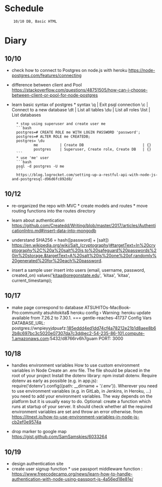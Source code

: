 # Schedule
        10/10 DB, Basic HTML


# Diary
## 10/10
- check how to connect to Postgres on node.js with heroku
        https://node-postgres.com/features/connecting
- difference between client and Pool
        https://stackoverflow.com/questions/48751505/how-can-i-choose-between-client-or-pool-for-node-postgres
- learn basic syntax of postgres
        * syntax
        \q | Exit psql connection
        \c | Connect to a new database
        \dt | List all tables
        \du | List all roles
        \list | List databases

        * stop using superuser and create user me
        ```bash
        postgres=# CREATE ROLE me WITH LOGIN PASSWORD 'password';
        postgres=# ALTER ROLE me CREATEDB;
        postgres= \du
                me          | Create DB                           | {}
                postgres    | Superuser, Create role, Create DB   | {}
        ```
        * use 'me' user
        ```bash
        psql -d postgres -U me
        ```
        https://blog.logrocket.com/setting-up-a-restful-api-with-node-js-and-postgresql-d96d6fc892d8/

## 10/12
- re-organized the repo with MVC
        * create models and routes
        * move routing functions into the routes directory
- learn about authentication
        https://github.com/Createdd/Writing/blob/master/2017/articles/AuthenticationIntro.md#insert-data-into-mongodb

- understand SHA256 = hash([password] + [salt])
        https://en.wikipedia.org/wiki/Salt_(cryptography)#targetText=In%20cryptography%2C%20a%20salt%20is,to%20safeguard%20passwords%20in%20storage.&targetText=A%20salt%20is%20one%20of,randomly%20generated%20for%20each%20password.

- insert a sample user
        insert into users (email, username, password, created_on) values('kitaa@oregonstate.edu', 'kitaa', 'kitaa', current_timestamp);
## 10/17
- make page correspond to database
        ATSUHITOs-MacBook-Pro:community atsuhitokita$ heroku config
         ›   Warning: heroku update available from 7.26.2 to 7.30.1.
        === gentle-reaches-41737 Config Vars
        DATABASE_URL: postgres://wnpieyyjdpuafz:185eddd4ed1dd74cf4a78212e21b1d8aee8b62b8c697bc3c5020e07307da7c3d@ec2-54-235-86-101.compute-1.amazonaws.com:5432/d8766rv6h7guam
        PORT:         3000

## 10/18
- handles environment variables
        How to use custom environment variables in Node
        Create an .env file. The file should be placed in the root of your project
        Install the dotenv library: npm install dotenv.
        Require dotenv as early as possible (e.g. in app.js): require('dotenv').config({path: \__dirname + '/.env'}).
        Wherever you need to use environment variables (e.g. in GitLab, in Jenkins, in Heroku, …) you need to add your environment variables. The way depends on the platform but it is usually easy to do.
        Optional: create a function which runs at startup of your server. It should check whether all the required environment variables are set and throw an error otherwise.
        from https://itnext.io/how-to-use-environment-variables-in-node-js-cb2ef0e9574a

- drop marker to google map
        https://gist.github.com/SamSamskies/6033264

## 10/19
- design authentication site
- create user signup function
        * use passport middleware function : https://www.freecodecamp.org/news/learn-how-to-handle-authentication-with-node-using-passport-js-4a56ed18e81e/
